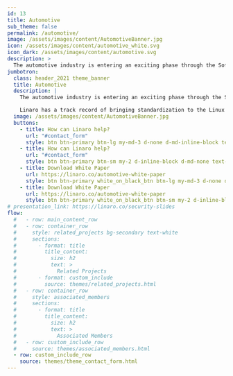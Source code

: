 ```yaml
---
id: 13
title: Automotive
sub_theme: false
permalink: /automotive/
image: /assets/images/content/AutomotiveBanner.jpg
icon: /assets/images/content/automotive_white.svg
icon_dark: /assets/images/content/automotive.svg
description: >
  The automotive industry is entering an exciting phase through the Software Defined Vehicle momentum, moving more and more away from hardware upgrades to software developments. But there is still a long way to go before the Software Defined Vehicle becomes a reality. Challenges still stand in the way such as the lack of standard interfaces and stringent requirements for communication latency of audio, video and sensor data, the need for secure communication between virtual machines and the ability to maintain up-to-date, secure software. All of these challenges have one thing in common - they all require collaborative software engineering to bring standardization and reference open source code bases to automotive. Without open standards the path to delivering the software defined vehicle will be a lot longer and more costly.
jumbotron:
  class: header_2021 theme_banner
  title: Automotive
  description: |
    The automotive industry is entering an exciting phase through the Software Defined Vehicle momentum, moving more and more away from hardware upgrades to software developments. But there is still a long way to go before the Software Defined Vehicle becomes a reality. Challenges still stand in the way such as the lack of standard interfaces and stringent requirements for communication latency of audio, video and sensor data, the need for secure communication between virtual machines and the ability to maintain up-to-date, secure software. All of these challenges have one thing in common - they all require collaborative software engineering to bring standardization and reference open source code bases to automotive. Without open standards the path to delivering the software defined vehicle will be a lot longer and more costly.

    Linaro has a track record of bringing standardization to the Linux kernel and is now extending this to automotive. For more information, fill out the form below to get in touch or download our Whitepaper
  image: /assets/images/content/AutomotiveBanner.jpg
  buttons:
    - title: How can Linaro help?
      url: "#contact_form"
      style: btn btn-primary btn-lg my-md-3 d-none d-md-inline-block text-uppercase theme_contact_btn
    - title: How can Linaro help?
      url: "#contact_form"
      style: btn btn-primary btn-sm my-2 d-inline-block d-md-none text-uppercase theme_contact_btn
    - title: Download White Paper
      url: https://linaro.co/automotive-white-paper
      style: btn btn-primary white_on_black_btn btn-lg my-md-3 d-none d-md-inline-block text-uppercase theme_contact_btn
    - title: Download White Paper
      url: https://linaro.co/automotive-white-paper
      style: btn btn-primary white_on_black_btn btn-sm my-2 d-inline-block d-md-none text-uppercase theme_contact_btn
# presentation_link: https://linaro.co/security-slides
flow:
  #   - row: main_content_row
  #   - row: container_row
  #     style: related_projects bg-secondary text-white
  #     sections:
  #       - format: title
  #         title_content:
  #           size: h2
  #           text: >
  #             Related Projects
  #       - format: custom_include
  #         source: themes/related_projects.html
  #   - row: container_row
  #     style: associated_members
  #     sections:
  #       - format: title
  #         title_content:
  #           size: h2
  #           text: >
  #             Associated Members
  #   - row: custom_include_row
  #     source: themes/associated_members.html
  - row: custom_include_row
    source: themes/theme_contact_form.html
---
```

